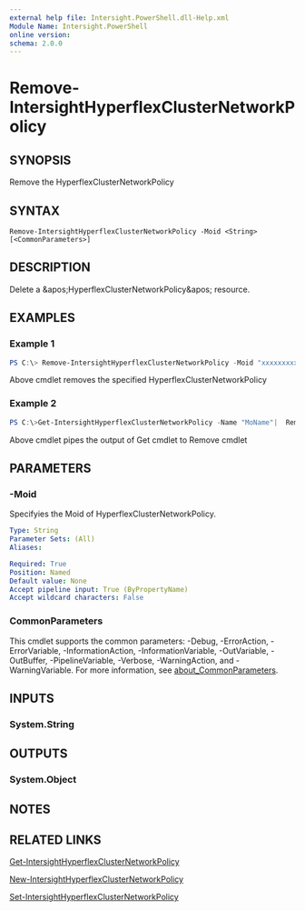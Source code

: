 ```yaml
---
external help file: Intersight.PowerShell.dll-Help.xml
Module Name: Intersight.PowerShell
online version:
schema: 2.0.0
---
```


# Remove-IntersightHyperflexClusterNetworkPolicy

## SYNOPSIS
Remove the HyperflexClusterNetworkPolicy

## SYNTAX

```
Remove-IntersightHyperflexClusterNetworkPolicy -Moid <String> [<CommonParameters>]
```

## DESCRIPTION
Delete a &amp;apos;HyperflexClusterNetworkPolicy&amp;apos; resource.

## EXAMPLES

### Example 1
```powershell
PS C:\> Remove-IntersightHyperflexClusterNetworkPolicy -Moid "xxxxxxxxxxxxxxxxxxxxxxxxxxx"
```
Above cmdlet removes the specified HyperflexClusterNetworkPolicy 

### Example 2
```powershell
PS C:\>Get-IntersightHyperflexClusterNetworkPolicy -Name "MoName"|  Remove-IntersightHyperflexClusterNetworkPolicy
```
Above cmdlet pipes the output of Get cmdlet to Remove cmdlet

## PARAMETERS

### -Moid
Specifyies the Moid of HyperflexClusterNetworkPolicy.

```yaml
Type: String
Parameter Sets: (All)
Aliases:

Required: True
Position: Named
Default value: None
Accept pipeline input: True (ByPropertyName)
Accept wildcard characters: False
```

### CommonParameters
This cmdlet supports the common parameters: -Debug, -ErrorAction, -ErrorVariable, -InformationAction, -InformationVariable, -OutVariable, -OutBuffer, -PipelineVariable, -Verbose, -WarningAction, and -WarningVariable. For more information, see [about_CommonParameters](http://go.microsoft.com/fwlink/?LinkID=113216).

## INPUTS

### System.String

## OUTPUTS

### System.Object
## NOTES

## RELATED LINKS

[Get-IntersightHyperflexClusterNetworkPolicy](./Get-IntersightHyperflexClusterNetworkPolicy.md)

[New-IntersightHyperflexClusterNetworkPolicy](./New-IntersightHyperflexClusterNetworkPolicy.md)

[Set-IntersightHyperflexClusterNetworkPolicy](./Set-IntersightHyperflexClusterNetworkPolicy.md)

